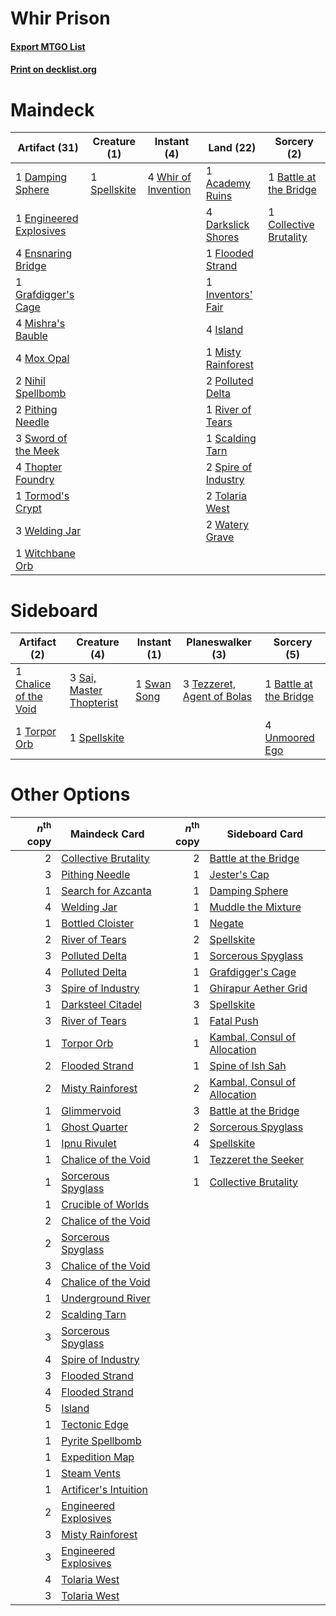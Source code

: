 # Whir Prison

#### [Export MTGO List](../collection/Whir%20Prison/Whir%20Prison.txt)
#### [Print on decklist.org](http://decklist.org/?deckmain=1%09Academy%20Ruins%0A1%09Battle%20at%20the%20Bridge%0A1%09Collective%20Brutality%0A1%09Damping%20Sphere%0A4%09Darkslick%20Shores%0A1%09Engineered%20Explosives%0A4%09Ensnaring%20Bridge%0A1%09Flooded%20Strand%0A1%09Grafdigger's%20Cage%0A1%09Inventors'%20Fair%0A4%09Island%0A4%09Mishra's%20Bauble%0A1%09Misty%20Rainforest%0A4%09Mox%20Opal%0A2%09Nihil%20Spellbomb%0A2%09Pithing%20Needle%0A2%09Polluted%20Delta%0A1%09River%20of%20Tears%0A1%09Scalding%20Tarn%0A1%09Spellskite%0A2%09Spire%20of%20Industry%0A3%09Sword%20of%20the%20Meek%0A4%09Thopter%20Foundry%0A2%09Tolaria%20West%0A1%09Tormod's%20Crypt%0A2%09Watery%20Grave%0A3%09Welding%20Jar%0A4%09Whir%20of%20Invention%0A1%09Witchbane%20Orb&deckside=1%09Battle%20at%20the%20Bridge%0A1%09Chalice%20of%20the%20Void%0A3%09Sai,%20Master%20Thopterist%0A1%09Spellskite%0A1%09Swan%20Song%0A3%09Tezzeret,%20Agent%20of%20Bolas%0A1%09Torpor%20Orb%0A4%09Unmoored%20Ego)
# Maindeck

|                                          Artifact (31)                                          |                                     Creature (1)                                      |                                         Instant (4)                                          |                                          Land (22)                                           |                                           Sorcery (2)                                           |
|-------------------------------------------------------------------------------------------------|---------------------------------------------------------------------------------------|----------------------------------------------------------------------------------------------|----------------------------------------------------------------------------------------------|-------------------------------------------------------------------------------------------------|
|1 [Damping Sphere](http://gatherer.wizards.com/Pages/Card/Details.aspx?multiverseid=443101)      |1 [Spellskite](http://gatherer.wizards.com/Pages/Card/Details.aspx?multiverseid=397743)|4 [Whir of Invention](http://gatherer.wizards.com/Pages/Card/Details.aspx?multiverseid=423716)|1 [Academy Ruins](http://gatherer.wizards.com/Pages/Card/Details.aspx?multiverseid=370424)    |1 [Battle at the Bridge](http://gatherer.wizards.com/Pages/Card/Details.aspx?multiverseid=423720)|
|1 [Engineered Explosives](http://gatherer.wizards.com/Pages/Card/Details.aspx?multiverseid=50139)|                                                                                       |                                                                                              |4 [Darkslick Shores](http://gatherer.wizards.com/Pages/Card/Details.aspx?multiverseid=209400) |1 [Collective Brutality](http://gatherer.wizards.com/Pages/Card/Details.aspx?multiverseid=414380)|
|4 [Ensnaring Bridge](http://gatherer.wizards.com/Pages/Card/Details.aspx?multiverseid=15866)     |                                                                                       |                                                                                              |1 [Flooded Strand](http://gatherer.wizards.com/Pages/Card/Details.aspx?multiverseid=405098)   |                                                                                                 |
|1 [Grafdigger's Cage](http://gatherer.wizards.com/Pages/Card/Details.aspx?multiverseid=278452)   |                                                                                       |                                                                                              |1 [Inventors' Fair](http://gatherer.wizards.com/Pages/Card/Details.aspx?multiverseid=417820)  |                                                                                                 |
|4 [Mishra's Bauble](http://gatherer.wizards.com/Pages/Card/Details.aspx?multiverseid=122122)     |                                                                                       |                                                                                              |4 [Island](http://gatherer.wizards.com/Pages/Card/Details.aspx?multiverseid=439857)           |                                                                                                 |
|4 [Mox Opal](http://gatherer.wizards.com/Pages/Card/Details.aspx?multiverseid=397719)            |                                                                                       |                                                                                              |1 [Misty Rainforest](http://gatherer.wizards.com/Pages/Card/Details.aspx?multiverseid=405102) |                                                                                                 |
|2 [Nihil Spellbomb](http://gatherer.wizards.com/Pages/Card/Details.aspx?multiverseid=442215)     |                                                                                       |                                                                                              |2 [Polluted Delta](http://gatherer.wizards.com/Pages/Card/Details.aspx?multiverseid=405104)   |                                                                                                 |
|2 [Pithing Needle](http://gatherer.wizards.com/Pages/Card/Details.aspx?multiverseid=129526)      |                                                                                       |                                                                                              |1 [River of Tears](http://gatherer.wizards.com/Pages/Card/Details.aspx?multiverseid=126210)   |                                                                                                 |
|3 [Sword of the Meek](http://gatherer.wizards.com/Pages/Card/Details.aspx?multiverseid=126215)   |                                                                                       |                                                                                              |1 [Scalding Tarn](http://gatherer.wizards.com/Pages/Card/Details.aspx?multiverseid=405107)    |                                                                                                 |
|4 [Thopter Foundry](http://gatherer.wizards.com/Pages/Card/Details.aspx?multiverseid=183017)     |                                                                                       |                                                                                              |2 [Spire of Industry](http://gatherer.wizards.com/Pages/Card/Details.aspx?multiverseid=423851)|                                                                                                 |
|1 [Tormod's Crypt](http://gatherer.wizards.com/Pages/Card/Details.aspx?multiverseid=389723)      |                                                                                       |                                                                                              |2 [Tolaria West](http://gatherer.wizards.com/Pages/Card/Details.aspx?multiverseid=136047)     |                                                                                                 |
|3 [Welding Jar](http://gatherer.wizards.com/Pages/Card/Details.aspx?multiverseid=48328)          |                                                                                       |                                                                                              |2 [Watery Grave](http://gatherer.wizards.com/Pages/Card/Details.aspx?multiverseid=405114)     |                                                                                                 |
|1 [Witchbane Orb](http://gatherer.wizards.com/Pages/Card/Details.aspx?multiverseid=233240)       |                                                                                       |                                                                                              |                                                                                              |                                                                                                 |


# Sideboard

|                                          Artifact (2)                                          |                                           Creature (4)                                            |                                     Instant (1)                                      |                                          Planeswalker (3)                                           |                                           Sorcery (5)                                           |
|------------------------------------------------------------------------------------------------|---------------------------------------------------------------------------------------------------|--------------------------------------------------------------------------------------|-----------------------------------------------------------------------------------------------------|-------------------------------------------------------------------------------------------------|
|1 [Chalice of the Void](http://gatherer.wizards.com/Pages/Card/Details.aspx?multiverseid=442211)|3 [Sai, Master Thopterist](http://gatherer.wizards.com/Pages/Card/Details.aspx?multiverseid=447205)|1 [Swan Song](http://gatherer.wizards.com/Pages/Card/Details.aspx?multiverseid=420715)|3 [Tezzeret, Agent of Bolas](http://gatherer.wizards.com/Pages/Card/Details.aspx?multiverseid=214065)|1 [Battle at the Bridge](http://gatherer.wizards.com/Pages/Card/Details.aspx?multiverseid=423720)|
|1 [Torpor Orb](http://gatherer.wizards.com/Pages/Card/Details.aspx?multiverseid=233069)         |1 [Spellskite](http://gatherer.wizards.com/Pages/Card/Details.aspx?multiverseid=397743)            |                                                                                      |                                                                                                     |4 [Unmoored Ego](http://gatherer.wizards.com/Pages/Card/Details.aspx?multiverseid=452962)        |


# Other Options

|*n*<sup>th</sup> copy|                                         Maindeck Card                                         |*n*<sup>th</sup> copy|                                            Sideboard Card                                             |
|--------------------:|-----------------------------------------------------------------------------------------------|--------------------:|-------------------------------------------------------------------------------------------------------|
|                    2|[Collective Brutality](http://gatherer.wizards.com/Pages/Card/Details.aspx?multiverseid=414380)|                    2|[Battle at the Bridge](http://gatherer.wizards.com/Pages/Card/Details.aspx?multiverseid=423720)        |
|                    3|[Pithing Needle](http://gatherer.wizards.com/Pages/Card/Details.aspx?multiverseid=129526)      |                    1|[Jester's Cap](http://gatherer.wizards.com/Pages/Card/Details.aspx?multiverseid=3797)                  |
|                    1|[Search for Azcanta](http://gatherer.wizards.com/Pages/Card/Details.aspx?multiverseid=435226)  |                    1|[Damping Sphere](http://gatherer.wizards.com/Pages/Card/Details.aspx?multiverseid=443101)              |
|                    4|[Welding Jar](http://gatherer.wizards.com/Pages/Card/Details.aspx?multiverseid=48328)          |                    1|[Muddle the Mixture](http://gatherer.wizards.com/Pages/Card/Details.aspx?multiverseid=88955)           |
|                    1|[Bottled Cloister](http://gatherer.wizards.com/Pages/Card/Details.aspx?multiverseid=89018)     |                    1|[Negate](http://gatherer.wizards.com/Pages/Card/Details.aspx?multiverseid=423707)                      |
|                    2|[River of Tears](http://gatherer.wizards.com/Pages/Card/Details.aspx?multiverseid=126210)      |                    2|[Spellskite](http://gatherer.wizards.com/Pages/Card/Details.aspx?multiverseid=397743)                  |
|                    3|[Polluted Delta](http://gatherer.wizards.com/Pages/Card/Details.aspx?multiverseid=405104)      |                    1|[Sorcerous Spyglass](http://gatherer.wizards.com/Pages/Card/Details.aspx?multiverseid=435407)          |
|                    4|[Polluted Delta](http://gatherer.wizards.com/Pages/Card/Details.aspx?multiverseid=405104)      |                    1|[Grafdigger's Cage](http://gatherer.wizards.com/Pages/Card/Details.aspx?multiverseid=278452)           |
|                    3|[Spire of Industry](http://gatherer.wizards.com/Pages/Card/Details.aspx?multiverseid=423851)   |                    1|[Ghirapur Aether Grid](http://gatherer.wizards.com/Pages/Card/Details.aspx?multiverseid=398517)        |
|                    1|[Darksteel Citadel](http://gatherer.wizards.com/Pages/Card/Details.aspx?multiverseid=389479)   |                    3|[Spellskite](http://gatherer.wizards.com/Pages/Card/Details.aspx?multiverseid=397743)                  |
|                    3|[River of Tears](http://gatherer.wizards.com/Pages/Card/Details.aspx?multiverseid=126210)      |                    1|[Fatal Push](http://gatherer.wizards.com/Pages/Card/Details.aspx?multiverseid=423724)                  |
|                    1|[Torpor Orb](http://gatherer.wizards.com/Pages/Card/Details.aspx?multiverseid=233069)          |                    1|[Kambal, Consul of Allocation](http://gatherer.wizards.com/Pages/Card/Details.aspx?multiverseid=417756)|
|                    2|[Flooded Strand](http://gatherer.wizards.com/Pages/Card/Details.aspx?multiverseid=405098)      |                    1|[Spine of Ish Sah](http://gatherer.wizards.com/Pages/Card/Details.aspx?multiverseid=376514)            |
|                    2|[Misty Rainforest](http://gatherer.wizards.com/Pages/Card/Details.aspx?multiverseid=405102)    |                    2|[Kambal, Consul of Allocation](http://gatherer.wizards.com/Pages/Card/Details.aspx?multiverseid=417756)|
|                    1|[Glimmervoid](http://gatherer.wizards.com/Pages/Card/Details.aspx?multiverseid=370425)         |                    3|[Battle at the Bridge](http://gatherer.wizards.com/Pages/Card/Details.aspx?multiverseid=423720)        |
|                    1|[Ghost Quarter](http://gatherer.wizards.com/Pages/Card/Details.aspx?multiverseid=389534)       |                    2|[Sorcerous Spyglass](http://gatherer.wizards.com/Pages/Card/Details.aspx?multiverseid=435407)          |
|                    1|[Ipnu Rivulet](http://gatherer.wizards.com/Pages/Card/Details.aspx?multiverseid=430869)        |                    4|[Spellskite](http://gatherer.wizards.com/Pages/Card/Details.aspx?multiverseid=397743)                  |
|                    1|[Chalice of the Void](http://gatherer.wizards.com/Pages/Card/Details.aspx?multiverseid=442211) |                    1|[Tezzeret the Seeker](http://gatherer.wizards.com/Pages/Card/Details.aspx?multiverseid=174912)         |
|                    1|[Sorcerous Spyglass](http://gatherer.wizards.com/Pages/Card/Details.aspx?multiverseid=435407)  |                    1|[Collective Brutality](http://gatherer.wizards.com/Pages/Card/Details.aspx?multiverseid=414380)        |
|                    1|[Crucible of Worlds](http://gatherer.wizards.com/Pages/Card/Details.aspx?multiverseid=129480)  |                     |                                                                                                       |
|                    2|[Chalice of the Void](http://gatherer.wizards.com/Pages/Card/Details.aspx?multiverseid=442211) |                     |                                                                                                       |
|                    2|[Sorcerous Spyglass](http://gatherer.wizards.com/Pages/Card/Details.aspx?multiverseid=435407)  |                     |                                                                                                       |
|                    3|[Chalice of the Void](http://gatherer.wizards.com/Pages/Card/Details.aspx?multiverseid=442211) |                     |                                                                                                       |
|                    4|[Chalice of the Void](http://gatherer.wizards.com/Pages/Card/Details.aspx?multiverseid=442211) |                     |                                                                                                       |
|                    1|[Underground River](http://gatherer.wizards.com/Pages/Card/Details.aspx?multiverseid=129778)   |                     |                                                                                                       |
|                    2|[Scalding Tarn](http://gatherer.wizards.com/Pages/Card/Details.aspx?multiverseid=405107)       |                     |                                                                                                       |
|                    3|[Sorcerous Spyglass](http://gatherer.wizards.com/Pages/Card/Details.aspx?multiverseid=435407)  |                     |                                                                                                       |
|                    4|[Spire of Industry](http://gatherer.wizards.com/Pages/Card/Details.aspx?multiverseid=423851)   |                     |                                                                                                       |
|                    3|[Flooded Strand](http://gatherer.wizards.com/Pages/Card/Details.aspx?multiverseid=405098)      |                     |                                                                                                       |
|                    4|[Flooded Strand](http://gatherer.wizards.com/Pages/Card/Details.aspx?multiverseid=405098)      |                     |                                                                                                       |
|                    5|[Island](http://gatherer.wizards.com/Pages/Card/Details.aspx?multiverseid=439857)              |                     |                                                                                                       |
|                    1|[Tectonic Edge](http://gatherer.wizards.com/Pages/Card/Details.aspx?multiverseid=389711)       |                     |                                                                                                       |
|                    1|[Pyrite Spellbomb](http://gatherer.wizards.com/Pages/Card/Details.aspx?multiverseid=442796)    |                     |                                                                                                       |
|                    1|[Expedition Map](http://gatherer.wizards.com/Pages/Card/Details.aspx?multiverseid=397742)      |                     |                                                                                                       |
|                    1|[Steam Vents](http://gatherer.wizards.com/Pages/Card/Details.aspx?multiverseid=405109)         |                     |                                                                                                       |
|                    1|[Artificer's Intuition](http://gatherer.wizards.com/Pages/Card/Details.aspx?multiverseid=50172)|                     |                                                                                                       |
|                    2|[Engineered Explosives](http://gatherer.wizards.com/Pages/Card/Details.aspx?multiverseid=50139)|                     |                                                                                                       |
|                    3|[Misty Rainforest](http://gatherer.wizards.com/Pages/Card/Details.aspx?multiverseid=405102)    |                     |                                                                                                       |
|                    3|[Engineered Explosives](http://gatherer.wizards.com/Pages/Card/Details.aspx?multiverseid=50139)|                     |                                                                                                       |
|                    4|[Tolaria West](http://gatherer.wizards.com/Pages/Card/Details.aspx?multiverseid=136047)        |                     |                                                                                                       |
|                    3|[Tolaria West](http://gatherer.wizards.com/Pages/Card/Details.aspx?multiverseid=136047)        |                     |                                                                                                       |

